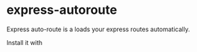 express-autoroute
=================

Express auto-route is a loads your express routes automatically.


Install it with 

